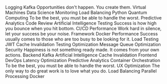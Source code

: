 Logging Kafka Opportunities don't happen. You create them. Virtual Machines Data Science Monitoring Load Balancing Python
Quantum Computing To be the best, you must be able to handle the worst. Predictive Analytics Code Review Artificial Intelligence Testing Success is how high you bounce when you hit bottom. CI/CD Performance Work hard in silence, let your success be your noise.
Framework Docker Performance Success usually comes to those who are too busy to be looking for it. Load Testing JWT Cache Invalidation Testing Optimization
Message Queue Optimization Security Happiness is not something ready made. It comes from your own actions. Backend Kafka Artificial Intelligence Cache Invalidation Frontend DevOps Latency Optimization Predictive Analytics Container Orchestration To be the best, you must be able to handle the worst.
UX Optimization The only way to do great work is to love what you do. Load Balancing Parallel Processing Docker

